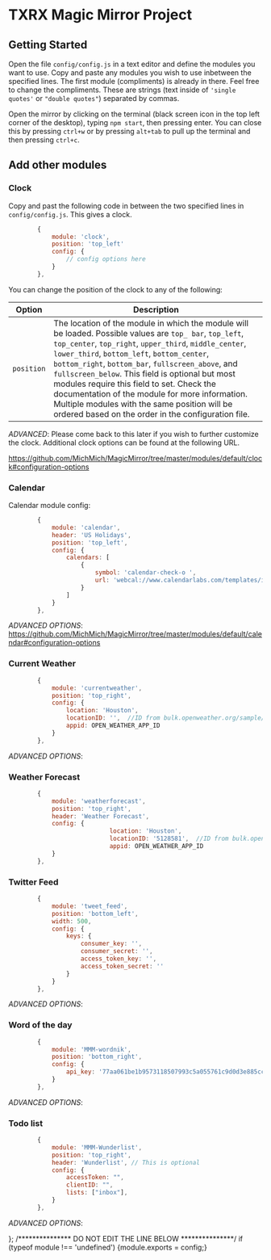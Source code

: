 TXRX Magic Mirror Project
=========

## Getting Started

Open the file `config/config.js` in a text editor and define the modules you want to use. Copy and paste any modules you wish to use inbetween the specified lines. The first module (compliments) is already in there. Feel free to change the compliments. These are strings (text inside of `'single quotes'` or `"double quotes"`) separated by commas.

Open the mirror by clicking on the terminal (black screen icon in the top left corner of the desktop), typing `npm start`, then pressing enter. You can close this by pressing `ctrl+w` or by pressing `alt+tab` to pull up the terminal and then pressing `ctrl+c`.

## Add other modules

### Clock

Copy and past the following code in between the two specified lines in `config/config.js`. This gives a clock.

```javascript
		{
			module: 'clock',
			position: 'top_left'
			config: {
				// config options here
			}
		},
```

You can change the position of the clock to any of the following:

| **Option** | **Description** |
| --- | --- |
| `position` | The location of the module in which the module will be loaded. Possible values are `top_ bar`, `top_left`, `top_center`, `top_right`, `upper_third`, `middle_center`, `lower_third`, `bottom_left`, `bottom_center`, `bottom_right`, `bottom_bar`, `fullscreen_above`, and `fullscreen_below`. This field is optional but most modules require this field to set. Check the documentation of the module for more information. Multiple modules with the same position will be ordered based on the order in the configuration file. |

_ADVANCED_: Please come back to this later if you wish to further customize the clock. Additional clock options can be found at the following URL. 

https://github.com/MichMich/MagicMirror/tree/master/modules/default/clock#configuration-options

### Calendar

Calendar module config:

```javascript
		{
			module: 'calendar',
			header: 'US Holidays',
			position: 'top_left',
			config: {
				calendars: [
					{
						symbol: 'calendar-check-o ',
						url: 'webcal://www.calendarlabs.com/templates/ical/US-Holidays.ics'
					}
				]
			}
		},
```

_ADVANCED OPTIONS_: https://github.com/MichMich/MagicMirror/tree/master/modules/default/calendar#configuration-options

### Current Weather

```javascript
		{
			module: 'currentweather',
			position: 'top_right',
			config: {
				location: 'Houston',
				locationID: '',  //ID from bulk.openweather.org/sample/
				appid: OPEN_WEATHER_APP_ID
			}
		},
```

_ADVANCED OPTIONS_:

### Weather Forecast

```javascript
		{
			module: 'weatherforecast',
			position: 'top_right',
			header: 'Weather Forecast',
			config: {
							location: 'Houston',
							locationID: '5128581',  //ID from bulk.openweather.org/sample/
							appid: OPEN_WEATHER_APP_ID
			}
		},
```

### Twitter Feed

```javascript
		{
			module: 'tweet_feed',
			position: 'bottom_left',
			width: 500,
			config: {
				keys: {
					consumer_key: '',
					consumer_secret: '',
					access_token_key: '',
					access_token_secret: ''
				}
			}
		},
```

_ADVANCED OPTIONS_:

### Word of the day

```javascript
		{
			module: 'MMM-wordnik',
			position: 'bottom_right',
			config: {
				api_key: '77aa061be1b9573118507993c5a055761c9d0d3e885ccd419'
			}
		},
```

_ADVANCED OPTIONS_:

### Todo list

```javascript
		{
			module: 'MMM-Wunderlist',
			position: 'top_right',
			header: 'Wunderlist', // This is optional
			config: {
				accessToken: "",
				clientID: "",
				lists: ["inbox"],
			}
		},
```

_ADVANCED OPTIONS_:

};
/*************** DO NOT EDIT THE LINE BELOW ***************/
if (typeof module !== 'undefined') {module.exports = config;}
